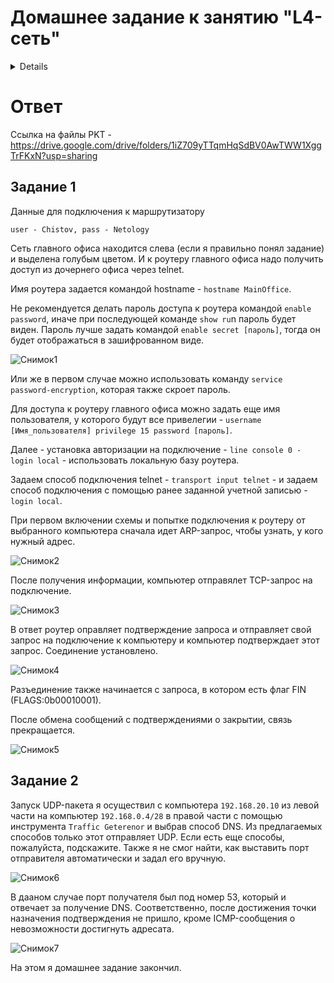 # Домашнее задание к занятию "L4-сеть"
 
<details>
Эти задания дополнительные — не обязательные к выполнению. Они никак не повлияют на получение зачёта по домашнему заданию. Вы можете выполнить их, если хотите глубже разобраться в материале. Пожалуйста, присылайте на проверку все задания сразу. Вопросы по решению заданий задавайте в чате учебной группы.

### Цели задания:
- научиться правильно анализировать заголовки протоколов на четвёртом уровне модели OSI,
- выявлять ключевые моменты работы протоколов на четвёртом уровне модели OSI.

Практика закрепляет знания о работе протоколов на четвёртом уровне модели OSI. Полученные навыки пригодятся для понимания принципов работы сети и зависимостей других протоколов.

### Чеклист готовности к домашнему заданию:
1. вы прочитали статью «Основы работы с Cisco Packet Tracer»;
2. на вашем компьютере установлена программа Cisco Packet Tracer; 
3. вы выполнили домашнее задание [4.3 «L3-сеть».](https://github.com/netology-code/snet-homeworks/blob/snet-18/4-03.md)

## Инструкция по выполнению: 
- Выполните оба задания.
- Сделайте скриншоты из Cisco Packet Tracer по итогам выполнения каждого задания.
- Отправьте на проверку в личном кабинете Нетологии PKT-файл. Прикрепите его в раздел «Решение» в практическом задании.
- В комментариях к решению в личном кабинете напишите пояснения к полученным результатам. 

---

### Задание 1. Настройка маршрутизатора
*Важно. Задание сквозное и составлено на основе практического задания из домашней работы [4.3 «L3-сеть».](https://github.com/netology-code/snet-homeworks/blob/snet-18/4-03.md)*

### Описание задания
Вам нужно создать и настроить подключение по telnet к маршрутизатору в главном офисе. 

### Требования к результату:
- Отправьте PKT-файл с выполненным заданием.
- Добавьте скриншоты с состояниями TCP-соединений и ответы на вопросы.

### Процесс выполнения:
1. Запустите программу Cisco Packet Tracer.
2. В программе загрузите предыдущую практическую работу.
3. Настройте на маршрутизаторе главного офиса возможность подключения по telnet. Желательно указывать пароль в зашифрованном виде с помощью service password-encryption.
4. В Cisco Packet Tracer запустите режим симуляции и начните из командной строки с любого ПК главного офиса процесс подключения по telnet к маршрутизатору.
5. В режиме симуляции найдите момент, когда процесс трёхстороннего рукопожатия между ПК и маршрутизатором окончен и TCP-соединение установлено.
6. В командной строке выбранного ПК выполните вход на маршрутизатор с помощью ранее указанного пароля.
7. Посмотрите на маршрутизаторе все TCP-соединения. Сделайте скриншот.
8. Продолжая работать в режиме симуляции, завершите в командной строке сеанс telnet на ПК. Укажите момент, когда процесс TCP-соединения между ПК и маршрутизатором окончен.
9. Ответы внесите в комментарии к решению задания в личном кабинете.

---

### Задание 2. Анализ трафика
*Важно. Задание сквозное и составлено на основе практической задачи из домашней работы [4.3 «L3-сеть».](https://github.com/netology-code/snet-homeworks/blob/snet-18/4-03.md)*

### Описание задания
Вам нужно инициализировать в сети процесс отправки UDP-сообщений.

### Требование к результату
К выполненному заданию добавьте скриншот со структурой пакета и ответ на вопрос.

### Процесс выполнения:
1. Запустите программу Cisco Packet Tracer.
2. В программе загрузите предыдущую практическую работу.
3. Инициализируйте в командной строке любого ПК процесс отправки UDP-пакета.
4. Какие порты использует выбранный вами протокол или технология? Ответ внесите в комментарии к решению задания в личном кабинете.

---

### Общие критерии оценки

Домашнее задание считается выполненным, если:
- Выполнены оба задания.
- К заданию прикреплён PKT-файл и скриншоты работы протоколов по итогам выполнения каждого задания.
- Отображён момент работы протокола UDP.
- Правильно выбраны одни из ключевых этапов работы протокола TCP: установлено TCP-соединение устройств между собой, процесс TCP-соединения завершён.
 
 </details>

# Ответ

Ссылка на файлы PKT - https://drive.google.com/drive/folders/1iZ709yTTqmHqSdBV0AwTWW1XggTrFKxN?usp=sharing

## Задание 1

Данные для подключения к маршрутизатору 

`user - Chistov, pass - Netology`


Сеть главного офиса находится слева (если я правильно понял задание) и выделена голубым цветом. И к роутеру главного офиса надо получить доступ из дочернего офиса через telnet.

Имя роутера задается командой hostname - `hostname MainOffice`.

Не рекомендуется делать пароль доступа к роутера командой `enable password`, иначе при последующей команде `show ru`n пароль будет виден.
Пароль лучше задать командой `enable secret [пароль]`, тогда он будет отображаться в зашифрованном виде.

![Снимок1](https://user-images.githubusercontent.com/121082757/220901128-1b483943-28bd-46f4-bef6-317d8fcd7a69.JPG)

Или же в первом случае можно использовать команду `service password-encryption`, которая также скроет пароль.


Для доступа к роутеру главного офиса можно задать еще имя пользователя, у которого будут все привелегии - `username [Имя_пользователя] privilege 15 password [пароль]`.

Далее - установка авторизации на подключение - `line console 0 - login local` - использовать локальную базу роутера.

Задаем способ подключения telnet - `transport input telnet` - и задаем способ подключения с помощью ранее заданной учетной записью - `login local`. 

При первом включении схемы и попытке подключения к роутеру от выбранного компьютера сначала идет ARP-запрос, чтобы узнать, у кого нужный адрес.

![Снимок2](https://user-images.githubusercontent.com/121082757/220901363-71da042f-ebce-4fa5-a86d-26f3e2465ab9.JPG)

После получения информации, компьютер отправялет TCP-запрос на подключение. 

![Снимок3](https://user-images.githubusercontent.com/121082757/220901487-792f10e1-2f9a-41d1-aa3a-b388da440f6a.JPG)

В ответ роутер оправляет подтверждение запроса и отправляет свой запрос на подключение к компьютеру и компьютер подтверждает этот запрос. Соединение установлено.

![Снимок4](https://user-images.githubusercontent.com/121082757/220901635-b5d4cd51-300c-4326-a301-06168c28623a.JPG)

Разъединение также начинается с запроса, в котором есть флаг FIN (FLAGS:0b00010001). 

После обмена сообщений с подтверждениями  о закрытии, связь прекращается.

![Снимок5](https://user-images.githubusercontent.com/121082757/220901700-1b09231d-ec09-4ef6-8291-40e49dbbe42d.JPG)


## Задание 2
Запуск UDP-пакета я осуществил с компьютера `192.168.20.10` из левой части на компьютер `192.168.0.4/28`  в правой части с помощью инструмента `Traffic Geterenor` и выбрав способ DNS. Из предлагаемых способов только этот отправляет UDP. Если есть еще способы, пожалуйста, подскажите.
Также я не смог найти, как выставить порт отправителя автоматически и задал его вручную.

![Снимок6](https://user-images.githubusercontent.com/121082757/220901892-94ae6a24-8b90-4fc0-b12e-6594fa34ffc1.JPG)


В дааном случае порт получателя был под номер 53, который и отвечает за получение DNS. Соответственно, после достижения точки назначения подтверждения не пришло, кроме ICMP-сообщения о невозможности достигнуть адресата.

![Снимок7](https://user-images.githubusercontent.com/121082757/220901924-1ac768aa-f83d-42c5-bbce-9c0275315808.JPG)

На этом я домашнее задание закончил.




